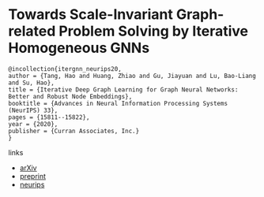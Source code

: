 # Towards Scale-Invariant Graph-related Problem Solving by Iterative Homogeneous GNNs

```
@incollection{itergnn_neurips20,
author = {Tang, Hao and Huang, Zhiao and Gu, Jiayuan and Lu, Bao-Liang and Su, Hao},
title = {Iterative Deep Graph Learning for Graph Neural Networks: Better and Robust Node Embeddings},
booktitle = {Advances in Neural Information Processing Systems (NeurIPS) 33},
pages = {15811--15822},
year = {2020},
publisher = {Curran Associates, Inc.}
}
```

links
- [arXiv](https://arxiv.org/abs/2010.13547)
- [preprint](https://haotang1995.github.io/files/IterGNN_draft.pdf)
- [neurips](https://papers.nips.cc//paper/2020/hash/b64a70760bb75e3ecfd1ad86d8f10c88-Abstract.html)
